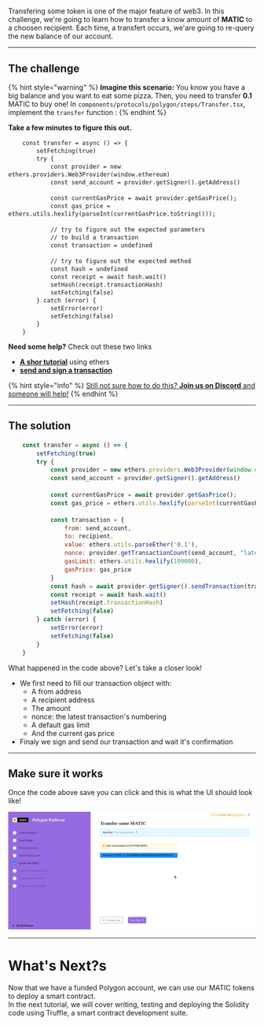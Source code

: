 # 

Transfering some token is one of the major feature of web3. In this challenge, we're going to learn how to transfer a know amount of **MATIC** to a choosen recipient. Each time, a transfert occurs, we'are going to re-query the new balance of our account.

-------------------------------------

## The challenge

{% hint style="warning" %}
**Imagine this scenario:** You know you have a big balance and you want to eat some pizza. Then, you need to transfer **0.1** MATIC to buy one! In `components/protocols/polygon/steps/Transfer.tsx`, implement the `transfer` function :
{% endhint %}

**Take a few minutes to figure this out.**

```tsx
    const transfer = async () => {
        setFetching(true)
        try {
            const provider = new ethers.providers.Web3Provider(window.ethereum)
            const send_account = provider.getSigner().getAddress()
    
            const currentGasPrice = await provider.getGasPrice();
            const gas_price = ethers.utils.hexlify(parseInt(currentGasPrice.toString()));

    		// try to figure out the expected parameters
            // to build a transaction
            const transaction = undefined 

			// try to figure out the expected method 
            const hash = undefined
            const receipt = await hash.wait()
            setHash(receipt.transactionHash)
            setFetching(false)
        } catch (error) {
            setError(error)
            setFetching(false)
        }
	}
```

**Need some help?** Check out these two links  
* [**A shor tutorial**](https://ethereum.org/fr/developers/tutorials/send-token-etherjs/) using ethers  
* [**send and sign a transaction**](https://docs.ethers.io/v5/api/signer/#Signer-sendTransaction)

{% hint style="info" %}
[Still not sure how to do this? **Join us on Discord** and someone will help!](https://discord.gg/fszyM7K)
{% endhint %}

-------------------------------------

## The solution

```javascript
    const transfer = async () => {
        setFetching(true)
        try {
            const provider = new ethers.providers.Web3Provider(window.ethereum)
            const send_account = provider.getSigner().getAddress()
    
            const currentGasPrice = await provider.getGasPrice();
            const gas_price = ethers.utils.hexlify(parseInt(currentGasPrice.toString()));
    
            const transaction = {
                from: send_account,
                to: recipient,
                value: ethers.utils.parseEther('0.1'),
                nonce: provider.getTransactionCount(send_account, "latest"),
                gasLimit: ethers.utils.hexlify(100000),
                gasPrice: gas_price 
            }
            const hash = await provider.getSigner().sendTransaction(transaction)
            const receipt = await hash.wait()
            setHash(receipt.transactionHash)
            setFetching(false)
        } catch (error) {
            setError(error)
            setFetching(false)
        }
	}
```

What happened in the code above? Let's take a closer look!

* We first need to fill our transaction object with:
    * A from address
    * A recipient address
    * The amount
    * nonce: the latest transaction's numbering
    * A default gas limit
    * And the current gas price
* Finaly we sign and send our transaction and wait it's confirmation
-------------------------------------

## Make sure it works

Once the code above save you can click and this is what the UI should look like!

![](../../../.gitbook/assets/polygon-transfer-v2.gif)

-------------------------------------

# What's Next?s

Now that we have a funded Polygon account, we can use our MATIC tokens to deploy a smart contract.  
In the next tutorial, we will cover writing, testing and deploying the Solidity code using Truffle, a smart contract development suite.
